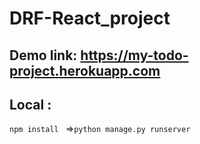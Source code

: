 # DRF-React_project

## Demo link: https://my-todo-project.herokuapp.com
## Local :
`npm install `
=>`python manage.py runserver `

